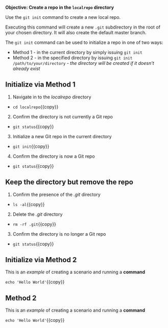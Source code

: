 **Objective: Create a repo in the `localrepo` directory**

Use the `git init` command to create a new local repo.

Executing this command will create a new `.git` subdirectory in the root of your chosen directory. It will also create the default master branch.

The `git init` command can be used to initialize a repo in one of two ways:
 * Method 1 - in the current directory by simply issuing `git init`
 * Method 2 - in the specified directory by issuing `git init /path/to/your/directory` - _the directory will be created if it doesn't already exist_

## Initialize via Method 1

1. Navigate in to the _localrepo_ directory
 * `cd localrepo`{{copy}}
2. Confirm the directory is not currently a Git repo
 * `git status`{{copy}}
3. Initialize a new Git repo in the current directory
 * `git init`{{copy}}
4. Confirm the directory is now a Git repo
 * `git status`{{copy}}


## Keep the directory but remove the repo

1. Confirm the presence of the _.git_ directory
 * `ls -al`{{copy}}
2. Delete the _.git_ directory
 * `rm -rf .git`{{copy}}
3. Confirm the directory is no longer a Git repo
 * `git status`{{copy}}


## Initialize via Method 2

This is an _example_ of creating a scenario and running a **command**

`echo 'Hello World'`{{copy}}


## Method 2

This is an _example_ of creating a scenario and running a **command**

`echo 'Hello World'`{{copy}}

